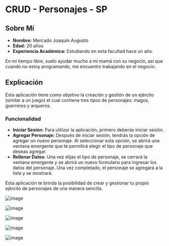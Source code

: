 # CRUD - Personajes - SP

## Sobre Mí

- **Nombre:** Mercado Joaquín Augusto
- **Edad:** 20 años
- **Experiencia Académica:** Estudiando en esta facultad hace un año.

En mi tiempo libre, suelo ayudar mucho a mi mamá con su negocio, así que cuando no estoy programando, me encuentro trabajando en el negocio.

## Explicación

Esta aplicación tiene como objetivo la creación y gestión de un ejército (similar a un juego) el cual contiene tres tipos de personajes: magos, guerreros y arqueros.

### Funcionalidad

- **Iniciar Sesión:** Para utilizar la aplicación, primero deberás iniciar sesión.
- **Agregar Personaje:** Después de iniciar sesión, tendrás la opción de agregar un nuevo personaje. Al seleccionar esta opción, se abrirá una ventana emergente que te permitirá elegir el tipo de personaje que deseas agregar.
- **Rellenar Datos:** Una vez elijas el tipo de personaje, se cerrará la ventana emergente y se abrirá un nuevo formulario para ingresar los datos del personaje. Una vez completado, el personaje se agregará a la lista y se mostrará.

Esta aplicación te brinda la posibilidad de crear y gestionar tu propio ejército de personajes de una manera sencilla.

![image](https://github.com/AugustoMercado/Mercado.Augusto.SegundoParcial/assets/108632763/0ec0d3a5-deca-4e96-8a8b-3239efcb03d9)

![image](https://github.com/AugustoMercado/Mercado.Augusto.SegundoParcial/assets/108632763/8a211d45-e4c4-4309-867b-b21af233f08d)

![image](https://github.com/AugustoMercado/Mercado.Augusto.SegundoParcial/assets/108632763/3c4d64f5-5c67-4c11-a4da-2acbe3d02ce4)

![image](https://github.com/AugustoMercado/Mercado.Augusto.SegundoParcial/assets/108632763/bd933715-d444-4995-aac5-a8c244484eda)

![image](https://github.com/AugustoMercado/Mercado.Augusto.SegundoParcial/assets/108632763/175f5700-2d2e-4609-a987-087baa0e9246)
